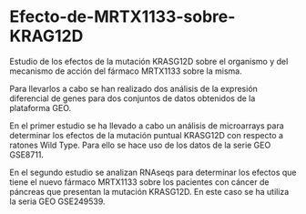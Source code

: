 # Efecto-de-MRTX1133-sobre-KRAG12D
Estudio de los efectos de la mutación KRASG12D sobre el organismo y del mecanismo de acción del fármaco MRTX1133 sobre la misma. 

Para llevarlos a cabo se han realizado dos análisis de la expresión diferencial de genes para dos conjuntos de datos obtenidos de la plataforma GEO. 


En el primer estudio se ha llevado a cabo un análisis de microarrays para determinar los efectos de la mutación puntual KRASG12D con respecto a ratones Wild Type. Para ello se hace uso de los datos de la serie GEO GSE8711. 


En el segundo estudio se analizan RNAseqs para determinar los efectos que tiene el nuevo fármaco MRTX1133 sobre los pacientes con cáncer de páncreas que presentan la mutación KRASG12D. En este caso se ha utiliza la seria GEO GSE249539.
